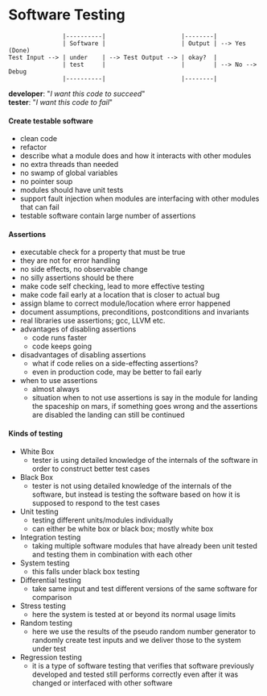 Software Testing
================

```
               |----------|                     |--------|
               | Software |                     | Output | --> Yes (Done)
Test Input --> | under    | --> Test Output --> | okay?  |
               | test     |                     |        | --> No --> Debug
               |----------|                     |--------|
```
**developer**: "*I want this code to succeed*"  
**tester**: "*I want this code to fail*"

#### Create testable software
- clean code
- refactor
- describe what a module does and how it interacts with other modules
- no extra threads than needed
- no swamp of global variables
- no pointer soup
- modules should have unit tests
- support fault injection when modules are interfacing with other modules that can fail
- testable software contain large number of assertions

#### Assertions
- executable check for a property that must be true
- they are not for error handling
- no side effects, no observable change
- no silly assertions should be there
- make code self checking, lead to more effective testing
- make code fail early at a location that is closer to actual bug
- assign blame to correct module/location where error happened
- document assumptions, preconditions, postconditions and invariants
- real libraries use assertions; gcc, LLVM etc.
- advantages of disabling assertions
    - code runs faster
    - code keeps going
- disadvantages of disabling assertions
    - what if code relies on a side-effecting assertions?
    - even in production code, may be better to fail early
- when to use assertions
    - almost always
    - situation when to not use assertions is say in the module for landing the spaceship on mars, if something goes wrong and the assertions are disabled the landing can still be continued

#### Kinds of testing
- White Box
    - tester is using detailed knowledge of the internals of the software in order to construct better test cases
- Black Box
    - tester is not using detailed knowledge of the internals of the software, but instead is testing the software based on how it is supposed to respond to the test cases
- Unit testing
    - testing different units/modules individually
    - can either be white box or black box; mostly white box
- Integration testing
    - taking multiple software modules that have already been unit tested and testing them in combination with each other
- System testing
    - this falls under black box testing
- Differential testing
    - take same input and test different versions of the same software for comparison
- Stress testing
    - here the system is tested at or beyond its normal usage limits
- Random testing
    - here we use the results of the pseudo random number generator to randomly create test inputs and we deliver those to the system under test
- Regression testing
    - it is a type of software testing that verifies that software previously developed and tested still performs correctly even after it was changed or interfaced with other software
